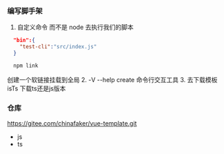 ### 编写脚手架

1. 自定义命令 而不是 node 去执行我们的脚本

```json
  "bin":{
    "test-cli":"src/index.js"
  }
```
```sh
  npm link
```
创建一个软链接挂载到全局
2. -V --help create 命令行交互工具
3. 去下载模板isTs 下载ts还是js版本

### 仓库
https://gitee.com/chinafaker/vue-template.git
- js
- ts
```
